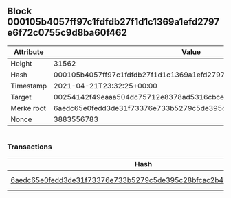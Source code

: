## Block 000105b4057ff97c1fdfdb27f1d1c1369a1efd2797e6f72c0755c9d8ba60f462

Attribute | Value
--- | ---
Height | 31562
Hash | 000105b4057ff97c1fdfdb27f1d1c1369a1efd2797e6f72c0755c9d8ba60f462
Timestamp | 2021-04-21T23:32:25+00:00
Target | 00254142f49eaaa504dc75712e8378ad5316cbcead634704b3734b6271167cc4
Merke root | 6aedc65e0fedd3de31f73376e733b5279c5de395c28bfcac2b4149fb761fcb7d
Nonce | 3883556783

```

```

### Transactions

Hash | Amount
--- | ---
[6aedc65e0fedd3de31f73376e733b5279c5de395c28bfcac2b4149fb761fcb7d](6aedc65e0fedd3de31f73376e733b5279c5de395c28bfcac2b4149fb761fcb7d.md) | 10.00000000 SKEPTI 
